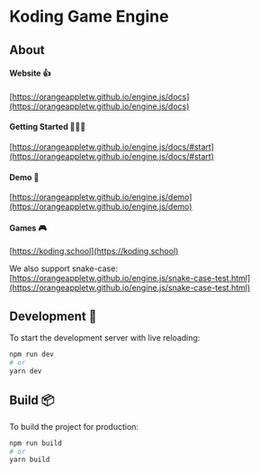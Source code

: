 # Koding Game Engine

## About

#### Website 👍
[https://orangeappletw.github.io/engine.js/docs](https://orangeappletw.github.io/engine.js/docs)  

#### Getting Started  🎉🎉🎉
[https://orangeappletw.github.io/engine.js/docs/#start](https://orangeappletw.github.io/engine.js/docs/#start)

#### Demo  🚀
[https://orangeappletw.github.io/engine.js/demo](https://orangeappletw.github.io/engine.js/demo)

#### Games  🎮
[https://koding.school](https://koding.school)

We also support snake-case:
[https://orangeappletw.github.io/engine.js/snake-case-test.html](https://orangeappletw.github.io/engine.js/snake-case-test.html)

## Development  🔧

To start the development server with live reloading:

```bash
npm run dev
# or
yarn dev
```

## Build  📦

To build the project for production:

```bash
npm run build
# or
yarn build
```



